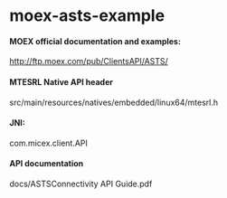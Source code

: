 # moex-asts-example

#### MOEX official documentation and examples:

http://ftp.moex.com/pub/ClientsAPI/ASTS/

#### MTESRL Native API header

src/main/resources/natives/embedded/linux64/mtesrl.h

#### JNI:

com.micex.client.API

#### API documentation

docs/ASTSConnectivity API Guide.pdf
